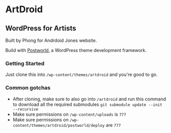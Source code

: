 # ArtDroid
## WordPress for Artists
Built by Phong for Andrdoid Jones website.

Build with [Postworld](https://github.com/ansonphong/postworld), a WordPress theme development framework.

### Getting Started
Just clone this into `/wp-content/themes/artdroid` and you're good to go.

### Common gotchas
- After cloning, make sure to also go into `/artdroid` and run this command to download all the required submodules `git submodule update --init --recursive`
- Make sure permissions on `/wp-content/uploads` is `777`
- Make sure permissions on `/wp-content/themes/artdroid/postworld/deploy` are `777`
